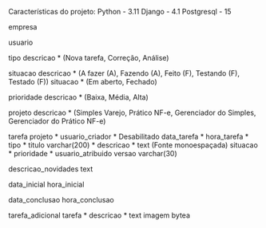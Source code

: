 Características do projeto:
Python - 3.11
Django - 4.1
Postgresql - 15

empresa

usuario

tipo
  descricao * (Nova tarefa, Correção, Análise)

situacao
  descricao * (A fazer (A), Fazendo (A), Feito (F), Testando (F), Testado (F))
  situacao * (Em aberto, Fechado)

prioridade
  descricao * (Baixa, Média, Alta)

projeto
  descricao * (Simples Varejo, Prático NF-e, Gerenciador do Simples, Gerenciador do Prático NF-e)

tarefa
  projeto *
  usuario_criador * Desabilitado
  data_tarefa *
  hora_tarefa *
  tipo *
  titulo varchar(200) *
  descricao * text (Fonte monoespaçada)
  situacao *
  prioridade *
  usuario_atribuido
  versao varchar(30)

  descricao_novidades text

  data_inicial
  hora_inicial

  data_conclusao
  hora_conclusao

tarefa_adicional
  tarefa *
  descricao * text
  imagem bytea

